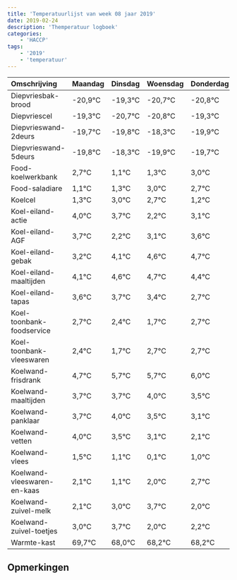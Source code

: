 ```yaml
---
title: 'Temperatuurlijst van week 08 jaar 2019'
date: 2019-02-24
description: 'Themperatuur logboek'
categories:
    - 'HACCP'
tags:
    - '2019'
    - 'temperatuur'
---
```

|Omschrijving|Maandag|Dinsdag|Woensdag|Donderdag|Vrijdag|Zaterdag|Zondag|
|:---|:---|:---|:---|:---|:---|:---|:---|
|Diepvriesbak-brood|-20,9°C|-19,3°C|-20,7°C|-20,8°C|-19,3°C|-20,9°C|-20,7°C|
|Diepvriescel|-19,3°C|-20,7°C|-20,8°C|-19,3°C|-20,9°C|-20,7°C|-19,0°C|
|Diepvrieswand-2deurs|-19,7°C|-19,8°C|-18,3°C|-19,9°C|-19,7°C|-18,0°C|-18,3°C|
|Diepvrieswand-5deurs|-19,8°C|-18,3°C|-19,9°C|-19,7°C|-18,0°C|-18,3°C|-19,8°C|
|Food-koelwerkbank|2,7°C|1,1°C|1,3°C|3,0°C|2,7°C|1,2°C|2,1°C|
|Food-saladiare|1,1°C|1,3°C|3,0°C|2,7°C|1,2°C|2,1°C|2,6°C|
|Koelcel|1,3°C|3,0°C|2,7°C|1,2°C|2,1°C|2,6°C|2,7°C|
|Koel-eiland-actie|4,0°C|3,7°C|2,2°C|3,1°C|3,6°C|3,7°C|3,4°C|
|Koel-eiland-AGF|3,7°C|2,2°C|3,1°C|3,6°C|3,7°C|3,4°C|2,7°C|
|Koel-eiland-gebak|3,2°C|4,1°C|4,6°C|4,7°C|4,4°C|3,7°C|4,7°C|
|Koel-eiland-maaltijden|4,1°C|4,6°C|4,7°C|4,4°C|3,7°C|4,7°C|4,7°C|
|Koel-eiland-tapas|3,6°C|3,7°C|3,4°C|2,7°C|3,7°C|3,7°C|4,0°C|
|Koel-toonbank-foodservice|2,7°C|2,4°C|1,7°C|2,7°C|2,7°C|3,0°C|2,5°C|
|Koel-toonbank-vleeswaren|2,4°C|1,7°C|2,7°C|2,7°C|3,0°C|2,5°C|2,1°C|
|Koelwand-frisdrank|4,7°C|5,7°C|5,7°C|6,0°C|5,5°C|5,1°C|4,1°C|
|Koelwand-maaltijden|3,7°C|3,7°C|4,0°C|3,5°C|3,1°C|2,1°C|3,0°C|
|Koelwand-panklaar|3,7°C|4,0°C|3,5°C|3,1°C|2,1°C|3,0°C|3,7°C|
|Koelwand-vetten|4,0°C|3,5°C|3,1°C|2,1°C|3,0°C|3,7°C|2,0°C|
|Koelwand-vlees|1,5°C|1,1°C|0,1°C|1,0°C|1,7°C|0,0°C|0,2°C|
|Koelwand-vleeswaren-en-kaas|2,1°C|1,1°C|2,0°C|2,7°C|1,0°C|1,2°C|1,2°C|
|Koelwand-zuivel-melk|2,1°C|3,0°C|3,7°C|2,0°C|2,2°C|2,2°C|2,0°C|
|Koelwand-zuivel-toetjes|3,0°C|3,7°C|2,0°C|2,2°C|2,2°C|2,0°C|3,7°C|
|Warmte-kast|69,7°C|68,0°C|68,2°C|68,2°C|68,0°C|69,7°C|69,7°C|

## Opmerkingen


